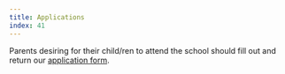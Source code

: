 ```yaml
---
title: Applications
index: 41
---
```


Parents desiring for their child/ren to attend the school should fill out and return our [application form]().
